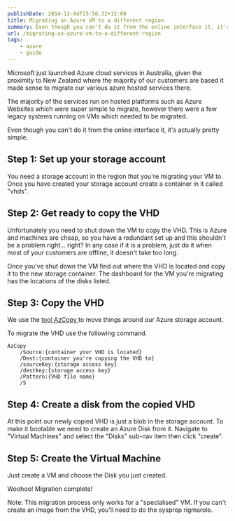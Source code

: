 ```yaml
---
publishDate: 2014-12-04T15:56:32+12:00
title: Migrating an Azure VM to a different region
summary: Even though you can't do it from the online interface it, it's actually pretty simple.
url: /migrating-an-azure-vm-to-a-different-region
tags:
    - azure
    - guide
---
```


Microsoft just launched Azure cloud services in Australia, given the proximity to New Zealand where the majority of our customers are based it made sense to migrate our various azure hosted services there.

The majority of the services run on hosted platforms such as Azure Websites which were super simple to migrate, however there were a few legacy systems running on VMs which needed to be migrated. 

Even though you can't do it from the online interface it, it's actually pretty simple.

## Step 1: Set up your storage account

You need a storage account in the region that you're migrating your VM to. Once you have created your storage account create a container in it called "vhds".

## Step 2: Get ready to copy the VHD

Unfortunately you need to shut down the VM to copy the VHD. This is Azure and machines are cheap, so you have a redundant set up and this shouldn't be a problem right... right? In any case if it is a problem, just do it when most of your customers are offline, it doesn't take too long.

Once you've shut down the VM find out where the VHD is located and copy it to the new storage container. The dashboard for the VM you're migrating has the locations of the disks listed.

## Step 3: Copy the VHD

We use the [tool AzCopy ](https://azure.microsoft.com/en-us/documentation/articles/storage-use-azcopy/) to move things around our Azure storage account.

To migrate the VHD use the following command.

```shell
AzCopy 
	/Source:{container your VHD is located} 
	/Dest:{container you're copying the VHD to} 
	/sourceKey:{storage access key} 
	/destkey:{storage access key}  
	/Pattern:{VHD file name} 
	/S
```

## Step 4: Create a disk from the copied VHD

At this point our newly copied VHD is just a blob in the storage account. To make it bootable we need to create an Azure Disk from it. Navigate to "Virtual Machines" and select the "Disks" sub-nav item then click "create".

## Step 5: Create the Virtual Machine

Just create a VM and choose the Disk you just created. 

Woohoo! Migration complete!

Note: This migration process only works for a "specialised" VM. If you can't create an image from the VHD, you'll need to do the sysprep rigmarole.